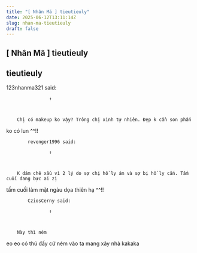 ```yaml
---
title: "[ Nhân Mã ] tieutieuly"
date: 2025-06-12T13:11:14Z
slug: nhan-ma-tieutieuly
draft: false
---
```


## [ Nhân Mã ] tieutieuly

## tieutieuly

123nhanma321 said:
				
					↑
				
			
		
		Chị có makeup ko vậy? Trông chị xinh tự nhiên. Đẹp k cần son phấn 
	
ko có lun ^^!!





	
		
			revenger1996 said:
				
					↑
				
			
		
		K dám chê xấu vì 2 lý do sợ chị hồ ly ám và sợ bị hồ ly cắn. Tấm cuối đang bực ai zị
	
tấm cuối làm mặt ngàu dọa thiên hạ ^^!!





	
		
			CziosCerny said:
				
					↑
				
			
		
		Này thì ném 
	
eo eo có thú đấy cứ ném vào ta mang xây nhà kakaka